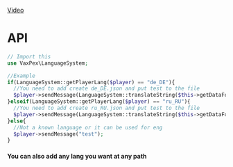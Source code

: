 <a href="https://youtu.be/Omu-hsC5ghQ">Video</a>
# API
```php
// Import this
use VaxPex\LanguageSystem;

//Example
if(LanguageSystem::getPlayerLang($player) == "de_DE"){
  //You need to add create de_DE.json and put test to the file
  $player->sendMessage(LanguageSystem::translateString($this->getDataFolder(), "de_DE", "test"));
}elseif(LanguageSystem::getPlayerLang($player) == "ru_RU"){
  //You need to add create ru_RU.json and put test to the file
  $player->sendMessage(LanguageSystem::translateString($this->getDataFolder(), "ru_RU", "test"));
}else{
  //Not a known language or it can be used for eng
  $player->sendMessage("test");
}
```
#### You can also add any lang you want at any path
